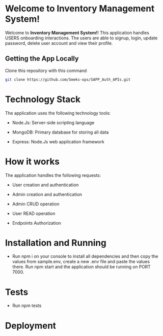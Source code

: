 # Welcome to Inventory Management System!

Welcome to **Inventory Management System!**! This application handles USERS onboarding interactions. The users are able to signup, login, update password, delete user account and view their profile.

<!-- ## API Docs - [![Run in Postman](https://run.pstmn.io/button.svg)](https://app.getpostman.com/run-collection/16662064-71cdbe60-1d5e-475e-b60f-f326c963bac2?action=collection%2Ffork&collection-url=entityId%3D16662064-71cdbe60-1d5e-475e-b60f-f326c963bac2%26entityType%3Dcollection%26workspaceId%3D24efdb0c-14e4-43fd-8122-b6099a2323e5) -->

## Getting the App Locally

Clone this repository with this command
```bash
git clone https://github.com/Smeks-ops/SAPP_Auth_APIs.git
```

# Technology Stack

The application uses the following technology tools:

- Node.Js: Server-side scripting language

- MongoDB: Primary database for storing all data

- Express: Node.Js web application framework

# How it works

The application handles the following requests:

- User creation and authentication

- Admin creation and authentication

- Admin CRUD operation

- User READ operation

- Endpoints Authorization

# Installation and Running

- Run npm i on your console to install all dependencies and then copy the values from sample.env, create a new .env file and paste the values there. Run npm start and the application should be running on PORT 7000.

# Tests

- Run npm tests

# Deployment

<!-- Heroku: [![https://inventory-managementsystem.herokuapp.com/]] -->

